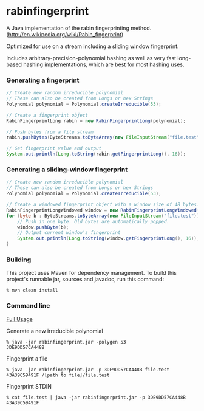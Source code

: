 rabinfingerprint
================

A Java implementation of the rabin fingerprinting method. (http://en.wikipedia.org/wiki/Rabin_fingerprint)

Optimized for use on a stream including a sliding window fingerprint.

Includes arbitrary-precision-polynomial hashing as well as very fast long-based hashing implementations, which are best for most hashing uses.

### Generating a fingerprint ###
```Java
// Create new random irreducible polynomial
// These can also be created from Longs or hex Strings
Polynomial polynomial = Polynomial.createIrreducible(53);

// Create a fingerprint object
RabinFingerprintLong rabin = new RabinFingerprintLong(polynomial);

// Push bytes from a file stream
rabin.pushBytes(ByteStreams.toByteArray(new FileInputStream("file.test")));

// Get fingerprint value and output
System.out.println(Long.toString(rabin.getFingerprintLong(), 16));
```

### Generating a sliding-window fingerprint ###
```Java
// Create new random irreducible polynomial
// These can also be created from Longs or hex Strings
Polynomial polynomial = Polynomial.createIrreducible(53);

// Create a windowed fingerprint object with a window size of 48 bytes.
RabinFingerprintLongWindowed window = new RabinFingerprintLongWindowed(polynomial, 48);
for (byte b : ByteStreams.toByteArray(new FileInputStream("file.test"))) {
	// Push in one byte. Old bytes are automatically popped.
	window.pushByte(b);
	// Output current window's fingerprint
	System.out.println(Long.toString(window.getFingerprintLong(), 16));
}
```

### Building ###

This project uses Maven for dependency management. To build this project's runnable jar, sources and javadoc, run this command:

```
% mvn clean install
```

### Command line ###

[Full Usage](https://github.com/themadcreator/rabinfingerprint/blob/master/src/main/resources/usage.txt)

Generate a new irreducible polynomial
```
% java -jar rabinfingerprint.jar -polygen 53
3DE9DD57CA448B
```

Fingerprint a file
```
% java -jar rabinfingerprint.jar -p 3DE9DD57CA448B file.test
43A39C59491F /[path to file]/file.test
```

Fingerprint STDIN
```
% cat file.test | java -jar rabinfingerprint.jar -p 3DE9DD57CA448B
43A39C59491F
```
